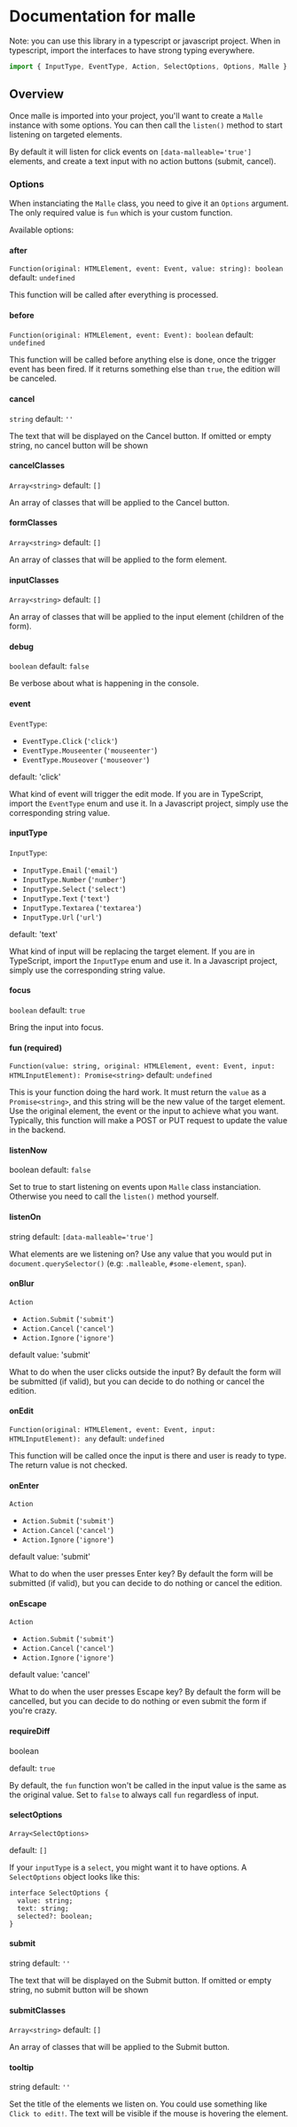 # Documentation for malle

Note: you can use this library in a typescript or javascript project. When in typescript, import the interfaces to have strong typing everywhere.

~~~javascript
import { InputType, EventType, Action, SelectOptions, Options, Malle } from 'malle';
~~~

## Overview

Once malle is imported into your project, you'll want to create a `Malle` instance with some options. You can then call the `listen()` method to start listening on targeted elements.

By default it will listen for click events on `[data-malleable='true']` elements, and create a text input with no action buttons (submit, cancel).

### Options

When instanciating the `Malle` class, you need to give it an `Options` argument. The only required value is `fun` which is your custom function.

Available options:

#### after
`Function(original: HTMLElement, event: Event, value: string): boolean`
default: `undefined`

This function will be called after everything is processed.

#### before
`Function(original: HTMLElement, event: Event): boolean`
default: `undefined`

This function will be called before anything else is done, once the trigger event has been fired. If it returns something else than `true`, the edition will be canceled.

#### cancel
`string`
default: `''`

The text that will be displayed on the Cancel button. If omitted or empty string, no cancel button will be shown

#### cancelClasses
`Array<string>`
default: `[]`

An array of classes that will be applied to the Cancel button.

#### formClasses
`Array<string>`
default: `[]`

An array of classes that will be applied to the form element.

#### inputClasses
`Array<string>`
default: `[]`

An array of classes that will be applied to the input element (children of the form).

#### debug
`boolean`
default: `false`

Be verbose about what is happening in the console.

#### event
`EventType`:
* `EventType.Click` (`'click'`)
* `EventType.Mouseenter` (`'mouseenter'`)
* `EventType.Mouseover` (`'mouseover'`)

default: 'click'

What kind of event will trigger the edit mode. If you are in TypeScript, import the `EventType` enum and use it. In a Javascript project, simply use the corresponding string value.

#### inputType
`InputType`:
* `InputType.Email` (`'email'`)
* `InputType.Number` (`'number'`)
* `InputType.Select` (`'select'`)
* `InputType.Text` (`'text'`)
* `InputType.Textarea` (`'textarea'`)
* `InputType.Url` (`'url'`)

default: 'text'

What kind of input will be replacing the target element. If you are in TypeScript, import the `InputType` enum and use it. In a Javascript project, simply use the corresponding string value.

#### focus
`boolean`
default: `true`

Bring the input into focus.

#### fun (required)
`Function(value: string, original: HTMLElement, event: Event, input: HTMLInputElement): Promise<string>`
default: `undefined`

This is your function doing the hard work. It must return the `value` as a `Promise<string>`, and this string will be the new value of the target element. Use the original element, the event or the input to achieve what you want. Typically, this function will make a POST or PUT request to update the value in the backend.

#### listenNow
boolean
default: `false`

Set to true to start listening on events upon `Malle` class instanciation. Otherwise you need to call the `listen()` method yourself.

#### listenOn
string
default: `[data-malleable='true']`

What elements are we listening on? Use any value that you would put in `document.querySelector()` (e.g: `.malleable`, `#some-element`, `span`).

#### onBlur
`Action`
* `Action.Submit` (`'submit'`)
* `Action.Cancel` (`'cancel'`)
* `Action.Ignore` (`'ignore'`)

default value: 'submit'

What to do when the user clicks outside the input? By default the form will be submitted (if valid), but you can decide to do nothing or cancel the edition.

#### onEdit
`Function(original: HTMLElement, event: Event, input: HTMLInputElement): any`
default: `undefined`

This function will be called once the input is there and user is ready to type. The return value is not checked.

#### onEnter
`Action`
* `Action.Submit` (`'submit'`)
* `Action.Cancel` (`'cancel'`)
* `Action.Ignore` (`'ignore'`)

default value: 'submit'

What to do when the user presses Enter key? By default the form will be submitted (if valid), but you can decide to do nothing or cancel the edition.

#### onEscape
`Action`
* `Action.Submit` (`'submit'`)
* `Action.Cancel` (`'cancel'`)
* `Action.Ignore` (`'ignore'`)

default value: 'cancel'

What to do when the user presses Escape key? By default the form will be cancelled, but you can decide to do nothing or even submit the form if you're crazy.

#### requireDiff
boolean

default: `true`

By default, the `fun` function won't be called in the input value is the same as the original value. Set to `false` to always call `fun` regardless of input.

#### selectOptions
`Array<SelectOptions>`

default: `[]`

If your `inputType` is a `select`, you might want it to have options. A `SelectOptions` object looks like this:

~~~typecript
interface SelectOptions {
  value: string;
  text: string;
  selected?: boolean;
}
~~~

#### submit
string
default: `''`

The text that will be displayed on the Submit button. If omitted or empty string, no submit button will be shown

#### submitClasses
`Array<string>`
default: `[]`

An array of classes that will be applied to the Submit button.

#### tooltip
string
default: `''`

Set the title of the elements we listen on. You could use something like `Click to edit!`. The text will be visible if the mouse is hovering the element.
